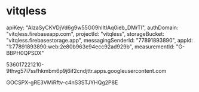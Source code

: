 # vitqless

apiKey: "AIzaSyCKVDjVd6g9w55G09hlItIAq0ieb_DMrTI",
authDomain: "vitqless.firebaseapp.com",
projectId: "vitqless",
storageBucket: "vitqless.firebasestorage.app",
messagingSenderId: "77891893890",
appId: "1:77891893890:web:2e80b963e94ecc92ad929b",
measurementId: "G-BBPH0QPSDX"

536017221210-9thvg57i7ssfhkmbm6p9j6if2cndjttr.apps.googleusercontent.com

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
